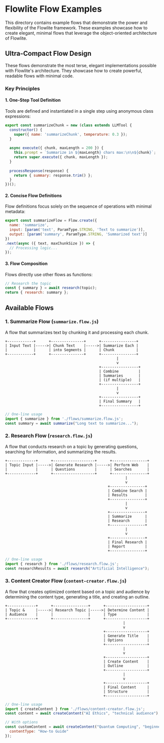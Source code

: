 # Flowlite Flow Examples

This directory contains example flows that demonstrate the power and flexibility of the Flowlite framework. These examples showcase how to create elegant, minimal flows that leverage the object-oriented architecture of Flowlite.

## Ultra-Compact Flow Design

These flows demonstrate the most terse, elegant implementations possible with Flowlite's architecture. They showcase how to create powerful, readable flows with minimal code.

### Key Principles

#### 1. One-Step Tool Definition

Tools are defined and instantiated in a single step using anonymous class expressions:

```javascript
export const summarizeChunk = new (class extends LLMTool {
  constructor() {
    super({ name: 'summarizeChunk', temperature: 0.3 });
  }
  
  async execute({ chunk, maxLength = 200 }) {
    this.prompt = `Summarize in ${maxLength} chars max:\n\n${chunk}`;
    return super.execute({ chunk, maxLength });
  }
  
  processResponse(response) {
    return { summary: response.trim() };
  }
})();
```

#### 2. Concise Flow Definitions

Flow definitions focus solely on the sequence of operations with minimal metadata:

```javascript
export const summarizeFlow = Flow.create({
  name: 'summarize',
  input: [param('text', ParamType.STRING, 'Text to summarize')],
  output: [param('summary', ParamType.STRING, 'Summarized text')]
})
.next(async ({ text, maxChunkSize }) => {
  // Processing logic...
});
```

#### 3. Flow Composition

Flows directly use other flows as functions:

```javascript
// Research the topic
const { summary } = await research(topic);
return { research: summary };
```

## Available Flows

### 1. Summarize Flow (`summarize.flow.js`)

A flow that summarizes text by chunking it and processing each chunk.

```ditaa
+------------+      +---------------+      +----------------+
| Input Text |----->| Chunk Text    |----->| Summarize Each |
|            |      | into Segments |      | Chunk          |
+------------+      +---------------+      +----------------+
                                                   |
                                                   v
                                           +-----------------+
                                           | Combine         |
                                           | Summaries       |
                                           | (if multiple)   |
                                           +-----------------+
                                                   |
                                                   v
                                           +-----------------+
                                           | Final Summary   |
                                           +-----------------+
```

```javascript
// One-line usage
import { summarize } from './flows/summarize.flow.js';
const summary = await summarize("Long text to summarize...");
```

### 2. Research Flow (`research.flow.js`)

A flow that conducts research on a topic by generating questions, searching for information, and summarizing the results.

```ditaa
+-------------+      +-------------------+      +----------------+
| Topic Input |----->| Generate Research |----->| Perform Web    |
|             |      | Questions         |      | Searches       |
+-------------+      +-------------------+      +----------------+
                                                       |
                                                       v
                                               +----------------+
                                               | Combine Search |
                                               | Results        |
                                               +----------------+
                                                       |
                                                       v
                                               +----------------+
                                               | Summarize      |
                                               | Research       |
                                               +----------------+
                                                       |
                                                       v
                                               +----------------+
                                               | Final Research |
                                               | Report         |
                                               +----------------+
```

```javascript
// One-line usage
import { research } from './flows/research.flow.js';
const researchResults = await research("Artificial Intelligence");
```

### 3. Content Creator Flow (`content-creator.flow.js`)

A flow that creates optimized content based on a topic and audience by determining the content type, generating a title, and creating an outline.

```ditaa
+-------------+      +----------------+      +-------------------+
| Topic &     |----->| Research Topic |----->| Determine Content |
| Audience    |      |                |      | Type              |
+-------------+      +----------------+      +-------------------+
                                                      |
                                                      v
                                             +-------------------+
                                             | Generate Title    |
                                             | Options           |
                                             +-------------------+
                                                      |
                                                      v
                                             +-------------------+
                                             | Create Content    |
                                             | Outline           |
                                             +-------------------+
                                                      |
                                                      v
                                             +-------------------+
                                             | Final Content     |
                                             | Structure         |
                                             +-------------------+
```

```javascript
// One-line usage
import { createContent } from './flows/content-creator.flow.js';
const content = await createContent("AI Ethics", "technical audience");

// With options
const customContent = await createContent("Quantum Computing", "beginners", {
  contentType: "How-to Guide"
});
